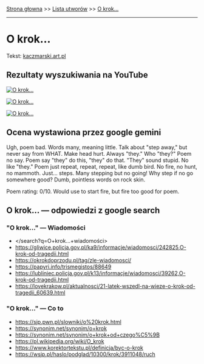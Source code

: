 [Strona głowna](../index.md) >> [Lista utworów](../list.md) >> [O krok…](360.md)

---

# O krok…

Tekst: [kaczmarski.art.pl](https://www.kaczmarski.art.pl/tworczosc/wiersze/o-krok/)

## Rezultaty wyszukiwania na YouTube

[![O krok…](http://img.youtube.com/vi/dyHFpo38o70/0.jpg)](https://www.youtube.com/watch?v=dyHFpo38o70 "Jacek Kaczmarski - O krok - YouTube")

[![O krok…](http://img.youtube.com/vi/NTNcxGVgn9I/0.jpg)](https://www.youtube.com/watch?v=NTNcxGVgn9I "Jacek Kaczmarski - Nasza klasa - YouTube")

[![O krok…](http://img.youtube.com/vi/Y5vA-g5N2ys/0.jpg)](https://www.youtube.com/watch?v=Y5vA-g5N2ys "O krok - YouTube")

## Ocena wystawiona przez google gemini

Ugh, poem bad. Words many, meaning little. Talk about "step away," but never say from WHAT. Make head hurt. Always "they." Who "they?" Poem no say. Poem say "they" do this, "they" do that. "They" sound stupid. No like "they." Poem just repeat, repeat, repeat, like dumb bird. No fire, no hunt, no mammoth. Just... steps. Many stepping but no going! Why step if no go somewhere good? Dumb, pointless words on rock skin.

Poem rating: 0/10. Would use to start fire, but fire too good for poem.


## O krok… — odpowiedzi z google search

### "O krok…" — Wiadomości

 - </search?q=O+krok…+wiadomości>
 - <https://gliwice.policja.gov.pl/ka9/informacje/wiadomosci/242825,O-krok-od-tragedii.html>
 - <https://okrokdoprzodu.pl/tag/zle-wiadomosci/>
 - <https://papyri.info/trismegistos/88649>
 - <https://lubliniec.policja.gov.pl/k13/informacje/wiadomosci/39262,O-krok-od-tragedii.html>
 - <https://lovekrakow.pl/aktualnosci/21-latek-wszedl-na-wieze-o-krok-od-tragedii_60639.html>

### "O krok…" — Co to

 - <https://sjp.pwn.pl/slowniki/o%20krok.html>
 - <https://synonim.net/synonim/o+krok>
 - <https://synonim.net/synonim/o+krok+od+czego%C5%9B>
 - <https://pl.wikipedia.org/wiki/O_krok>
 - <https://www.korektortekstu.pl/definicja/byc-o-krok>
 - <https://wsjp.pl/haslo/podglad/10300/krok/3911048/ruch>

